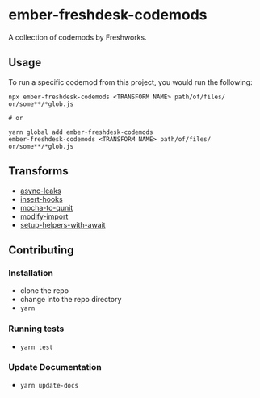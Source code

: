# ember-freshdesk-codemods


A collection of codemods by Freshworks.

## Usage

To run a specific codemod from this project, you would run the following:

```
npx ember-freshdesk-codemods <TRANSFORM NAME> path/of/files/ or/some**/*glob.js

# or

yarn global add ember-freshdesk-codemods
ember-freshdesk-codemods <TRANSFORM NAME> path/of/files/ or/some**/*glob.js
```

## Transforms

<!--TRANSFORMS_START-->
* [async-leaks](transforms/async-leaks/README.md)
* [insert-hooks](transforms/insert-hooks/README.md)
* [mocha-to-qunit](transforms/mocha-to-qunit/README.md)
* [modify-import](transforms/modify-import/README.md)
* [setup-helpers-with-await](transforms/setup-helpers-with-await/README.md)
<!--TRANSFORMS_END-->

## Contributing

### Installation

* clone the repo
* change into the repo directory
* `yarn`

### Running tests

* `yarn test`

### Update Documentation

* `yarn update-docs`
